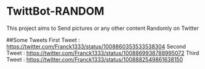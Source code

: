 # TwittBot-RANDOM
This project aims to Send pictures or any other content Randomly on Twitter

##Some Tweets
First Tweet : https://twitter.com/Franck1333/status/1008860353533538304
Second Tweet : https://twitter.com/Franck1333/status/1008869938788995072
Third Tweet : https://twitter.com/Franck1333/status/1008882549861638150
